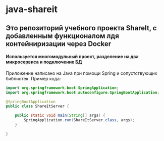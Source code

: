 # java-shareit

## Это репозиторий учебного проекта ShareIt, с добавленным функционалом лдя контейниризации через Docker 

#### Используется многомодульный проект, разделение на два микросервиса и подключение БД

Приложение написано на Java при помощи Spring и сопустствующих библиотек. Пример кода:

```java
import org.springframework.boot.SpringApplication;
import org.springframework.boot.autoconfigure.SpringBootApplication;

@SpringBootApplication
public class ShareItServer {

	public static void main(String[] args) {
		SpringApplication.run(ShareItServer.class, args);
	}

}
```
